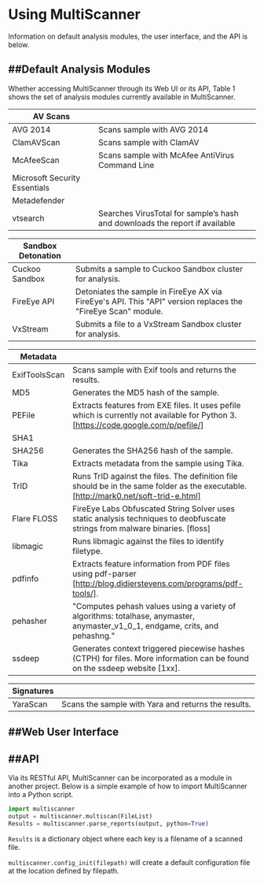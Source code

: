 Using MultiScanner
==================
Information on default analysis modules, the user interface, and the API is below.

##Default Analysis Modules
----------------------
Whether accessing MultiScanner through its Web UI or its API, Table 1 shows the set of analysis modules currently available in MultiScanner.

| AV Scans |   |
| -------- | - |
| AVG 2014 | Scans sample with AVG 2014|
| ClamAVScan | Scans sample with ClamAV|
| McAfeeScan |	Scans sample with McAfee AntiVirus Command Line|
| Microsoft Security Essentials	| |
| Metadefender | |
| vtsearch | Searches VirusTotal for sample’s hash and downloads the report if available|

| Sandbox Detonation |   |
| ------------------ | - |
| Cuckoo Sandbox | Submits a sample to Cuckoo Sandbox cluster for analysis.|
| FireEye API | Detoniates the sample in FireEye AX via FireEye's API. This "API" version replaces the "FireEye Scan" module.|
| VxStream | Submits a file to a VxStream Sandbox cluster for analysis.|

| Metadata |   |
| -------- | - |
|ExifToolsScan | Scans sample with Exif tools and returns the results.|
|MD5 | Generates the MD5 hash of the sample.|
|PEFile | Extracts features from EXE files. It uses pefile which is currently not available for Python 3. [https://code.google.com/p/pefile/]|
|SHA1 | |
|SHA256 | Generates the SHA256 hash of the sample.|
|Tika | Extracts metadata from the sample using Tika.|
|TrID | Runs TrID against the files. The definition file should be in the same folder as the executable.   [http://mark0.net/soft-trid-e.html]|
|Flare FLOSS | FireEye Labs Obfuscated String Solver uses static analysis techniques to deobfuscate strings from malware binaries. [floss]|
|libmagic | Runs libmagic against the files to identify filetype.|
|pdfinfo | Extracts feature information from PDF files using pdf-parser [http://blog.didierstevens.com/programs/pdf-tools/].|
|pehasher | "Computes pehash values using a variety of algorithms: totalhase, anymaster, anymaster_v1_0_1, endgame, crits, and pehashng."|
|ssdeep | Generates context triggered piecewise hashes (CTPH) for files. More information can be found on the ssdeep website [1xx].|

| Signatures |   |
| ---------- | - |
| YaraScan | Scans the sample with Yara and returns the results.|

##Web User Interface
--------------------

##API
-----
Via its RESTful API, MultiScanner can be incorporated as a module in another project. Below is a simple example of how to import MultiScanner into a Python script.

``` python
import multiscanner
output = multiscanner.multiscan(FileList)
Results = multiscanner.parse_reports(output, python=True)
```

```Results``` is a dictionary object where each key is a filename of a scanned file.

```multiscanner.config_init(filepath)``` will create a default configuration file at
the location defined by filepath.